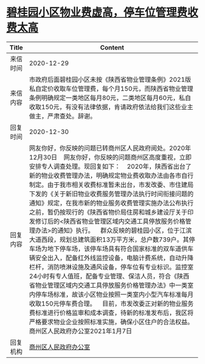# <a href="http://www.shangluo.gov.cn/zmhd/ldxxxx.jsp?urltype=leadermail.LeaderMailContentUrl&wbtreeid=1112&leadermailid=6751">碧桂园小区物业费虚高，停车位管理费收费太高</a>
|Title|Content|
|:---:|---|
|来信时间|2020-12-29|
|来信内容|市政府后面碧桂园小区未按《陕西省物业管理条例》2021版私自定价收取车位管理费，每个月150元，而陕西省物业管理条例明确规定一类地区每月80元，二类地区每月60元，私自收取150元，有没有法律依据，肯请政府依法给我们这些业主做主，严肃查处。辞谢。|
|回复时间|2020-12-30|
|回复内容|网友你好，你反映的问题已转商州区人民政府阅处。2020年12月30日    网友你好，你反映的问题商州区高度重视，立即安排专人调查处理。现回复如下：    2020年，陕西省出台了新的物业收费管理办法，明确规定物业费收取办法由各市自行制定。由于我市相关收费标准暂未出台，市发改委、市住建局下发的《关于新旧物业收费服务管理办法执行时间衔接问题的通知》规定，在我市新的物业服务收费管理实施办法公布执行之前，暂仍按现行的《陕西省物价局住房和城乡建设厅关于印发修订后的<陕西省物业管理区域内交通工具停放服务价格管理办法>的通知》执行。    群众反映的碧桂园小区，位于江滨大道西段，规划总建筑面积13万平方米，总户数739户。其停车场为地下停车场，该停车场具有符合国家标准的双车道供车辆安全出入，配备红外线监控设备，电脑计费系统，自动升降栏杆，消防喷淋设施及通风设备，停车位有专业标识。监控室24小时有专人值班，配备专业管理、保洁人员，符合《陕西省物业管理区域内交通工具停放服务价格管理办法》中一类室内停车场标准，故该小区物业按照一类室内小型汽车标准每月收取150元停车费合理。    目前，市发改委正对新的物业服务费标准进行价格监审和成本调查，待新的标准发布后，我区将严格要求物业企业按照标准实施，确保小区住户的合法权益。商州区人民政府办公室2021年1月7日|
|回复机构|<a href="../../categories/agencies/商州区人民政府办公室.md">商州区人民政府办公室</a>|
